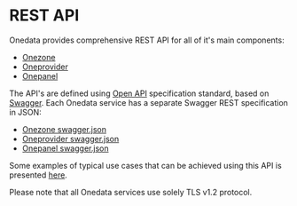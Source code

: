 # REST API

Onedata provides comprehensive REST API for all of it's main components:
* [Onezone](onezone/overview.md)
* [Oneprovider](oneprovider/overview.md)
* [Onepanel](onepanel/overview.md)

The API's are defined using [Open API](https://openapis.org/) specification standard, based on [Swagger](http://swagger.io/). Each Onedata service has a separate Swagger REST specification in JSON:
* [Onezone swagger.json](../swagger/onezone/swagger.json)
* [Oneprovider swagger.json](../swagger/oneprovider/swagger.json)
* [Onepanel swagger.json](../swagger/onepanel/swagger.json)

Some examples of typical use cases that can be achieved using this API
is presented [here](examples.md).


Please note that all Onedata services use solely TLS v1.2 protocol.
